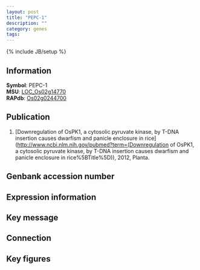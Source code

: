 ```yaml
---
layout: post
title: "PEPC-1"
description: ""
category: genes
tags: 
---
```

{% include JB/setup %}

## Information
__Symbol__: PEPC-1  
__MSU__: [LOC_Os02g14770](http://rice.plantbiology.msu.edu/cgi-bin/ORF_infopage.cgi?orf=LOC_Os02g14770)  
__RAPdb__: [Os02g0244700](http://rapdb.dna.affrc.go.jp/viewer/gbrowse_details/irgsp1?name=Os02g0244700)  

## Publication
1. [Downregulation of OsPK1, a cytosolic pyruvate kinase, by T-DNA insertion causes dwarfism and panicle enclosure in rice](http://www.ncbi.nlm.nih.gov/pubmed?term=(Downregulation of OsPK1, a cytosolic pyruvate kinase, by T-DNA insertion causes dwarfism and panicle enclosure in rice%5BTitle%5D)), 2012, Planta.

## Genbank accession number

## Expression information

## Key message

## Connection

## Key figures



